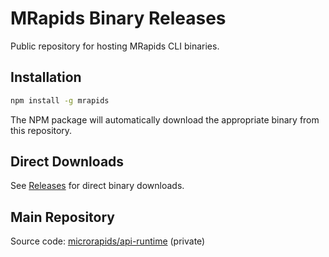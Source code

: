 # MRapids Binary Releases

Public repository for hosting MRapids CLI binaries.

## Installation

```bash
npm install -g mrapids
```

The NPM package will automatically download the appropriate binary from this repository.

## Direct Downloads

See [Releases](https://github.com/microrapids/mrapids-releases/releases) for direct binary downloads.

## Main Repository

Source code: [microrapids/api-runtime](https://github.com/microrapids/api-runtime) (private)

